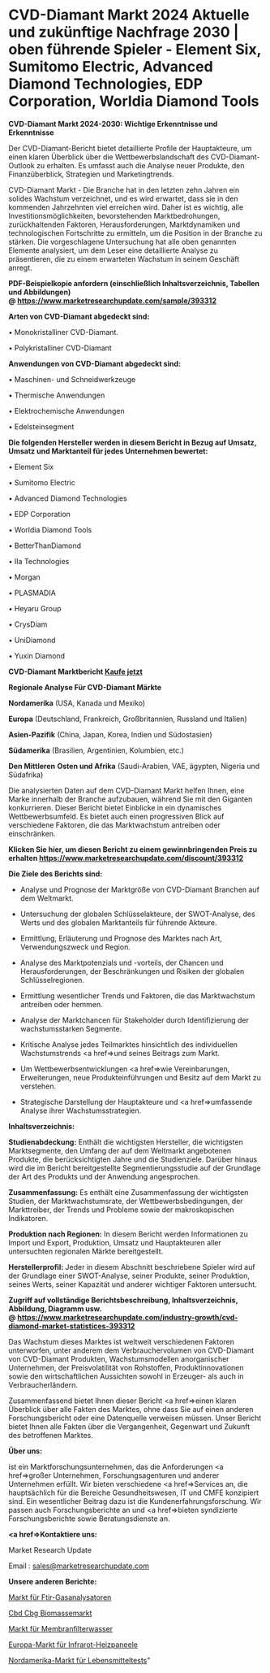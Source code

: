 # CVD-Diamant Markt 2024 Aktuelle und zukünftige Nachfrage 2030 | oben führende Spieler - Element Six, Sumitomo Electric, Advanced Diamond Technologies, EDP Corporation, Worldia Diamond Tools

<strong>CVD-Diamant Markt 2024-2030: Wichtige Erkenntnisse und Erkenntnisse</strong>

Der CVD-Diamant-Bericht bietet detaillierte Profile der Hauptakteure, um einen klaren Überblick über die Wettbewerbslandschaft des CVD-Diamant-Outlook zu erhalten. Es umfasst auch die Analyse neuer Produkte, den Finanzüberblick, Strategien und Marketingtrends.

CVD-Diamant Markt - Die Branche hat in den letzten zehn Jahren ein solides Wachstum verzeichnet, und es wird erwartet, dass sie in den kommenden Jahrzehnten viel erreichen wird. Daher ist es wichtig, alle Investitionsmöglichkeiten, bevorstehenden Marktbedrohungen, zurückhaltenden Faktoren, Herausforderungen, Marktdynamiken und technologischen Fortschritte zu ermitteln, um die Position in der Branche zu stärken. Die vorgeschlagene Untersuchung hat alle oben genannten Elemente analysiert, um dem Leser eine detaillierte Analyse zu präsentieren, die zu einem erwarteten Wachstum in seinem Geschäft anregt.

<strong><b>PDF-Beispielkopie anfordern (einschließlich Inhaltsverzeichnis, Tabellen und Abbildungen) @ </b></strong><strong><a href=https://www.marketresearchupdate.com/sample/393312><strong>https://www.marketresearchupdate.com/sample/393312</u></a></strong></strong>

<strong>Arten von CVD-Diamant abgedeckt sind:</strong>

• Monokristalliner CVD-Diamant.

• Polykristalliner CVD-Diamant

<strong>Anwendungen von CVD-Diamant abgedeckt sind:</strong>

• Maschinen- und Schneidwerkzeuge

• Thermische Anwendungen

• Elektrochemische Anwendungen

• Edelsteinsegment

<strong>Die folgenden Hersteller werden in diesem Bericht in Bezug auf Umsatz, Umsatz und Marktanteil für jedes Unternehmen bewertet:</strong>

• Element Six

• Sumitomo Electric

• Advanced Diamond Technologies

• EDP Corporation

• Worldia Diamond Tools

• BetterThanDiamond

• IIa Technologies

• Morgan

• PLASMADIA

• Heyaru Group

• CrysDiam

• UniDiamond

• Yuxin Diamond

<strong>CVD-Diamant Marktbericht <a href=https://www.marketresearchupdate.com/buynow/393312>Kaufe jetzt</a></strong>

<strong>Regionale Analyse Für CVD-Diamant Märkte</strong>

<strong>Nordamerika</strong> (USA, Kanada und Mexiko)

<strong>Europa</strong> (Deutschland, Frankreich, Großbritannien, Russland und Italien)

<strong>Asien-Pazifik</strong> (China, Japan, Korea, Indien und Südostasien)

<strong>Südamerika</strong> (Brasilien, Argentinien, Kolumbien, etc.)

<strong>Den Mittleren</strong> <strong>Osten und Afrika</strong> (Saudi-Arabien, VAE, ägypten, Nigeria und Südafrika)

Die analysierten Daten auf dem CVD-Diamant Markt helfen Ihnen, eine Marke innerhalb der Branche aufzubauen, während Sie mit den Giganten konkurrieren. Dieser Bericht bietet Einblicke in ein dynamisches Wettbewerbsumfeld. Es bietet auch einen progressiven Blick auf verschiedene Faktoren, die das Marktwachstum antreiben oder einschränken.

<strong>Klicken Sie hier, um diesen Bericht zu einem gewinnbringenden Preis zu erhalten
</strong><strong><a href=https://www.marketresearchupdate.com/discount/393312>https://www.marketresearchupdate.com/discount/393312</b></u></strong></a>

<strong>Die Ziele des Berichts sind:</strong>

- Analyse und Prognose der Marktgröße von CVD-Diamant Branchen auf dem Weltmarkt.

- Untersuchung der globalen Schlüsselakteure, der SWOT-Analyse, des Werts und des globalen Marktanteils für führende Akteure.

- Ermittlung, Erläuterung und Prognose des Marktes nach Art, Verwendungszweck und Region.

- Analyse des Marktpotenzials und -vorteils, der Chancen und Herausforderungen, der Beschränkungen und Risiken der globalen Schlüsselregionen.

- Ermittlung wesentlicher Trends und Faktoren, die das Marktwachstum antreiben oder hemmen.

- Analyse der Marktchancen für Stakeholder durch Identifizierung der wachstumsstarken Segmente.

- Kritische Analyse jedes Teilmarktes hinsichtlich des individuellen Wachstumstrends <a href=>und</a> seines Beitrags zum Markt.

- Um Wettbewerbsentwicklungen <a href=>wie</a> Vereinbarungen, Erweiterungen, neue Produkteinführungen und Besitz auf dem Markt zu verstehen.

- Strategische Darstellung der Hauptakteure und <a href=>umfas</a>sende Analyse ihrer Wachstumsstrategien.

<strong>Inhaltsverzeichnis:</strong>

<strong>Studienabdeckung:</strong> Enthält die wichtigsten Hersteller, die wichtigsten Marktsegmente, den Umfang der auf dem Weltmarkt angebotenen Produkte, die berücksichtigten Jahre und die Studienziele. Darüber hinaus wird die im Bericht bereitgestellte Segmentierungsstudie auf der Grundlage der Art des Produkts und der Anwendung angesprochen.

<strong>Zusammenfassung:</strong> Es enthält eine Zusammenfassung der wichtigsten Studien, der Marktwachstumsrate, der Wettbewerbsbedingungen, der Markttreiber, der Trends und Probleme sowie der makroskopischen Indikatoren.

<strong>Produktion nach Regionen:</strong> In diesem Bericht werden Informationen zu Import und Export, Produktion, Umsatz und Hauptakteuren aller untersuchten regionalen Märkte bereitgestellt.

<strong>Herstellerprofil:</strong> Jeder in diesem Abschnitt beschriebene Spieler wird auf der Grundlage einer SWOT-Analyse, seiner Produkte, seiner Produktion, seines Werts, seiner Kapazität und anderer wichtiger Faktoren untersucht.

<strong><b>Zugriff auf vollständige Berichtsbeschreibung, Inhaltsverzeichnis, Abbildung, Diagramm usw. @ </b></strong><strong><a href=https://www.marketresearchupdate.com/industry-growth/cvd-diamond-market-statistices-393312>https://www.marketresearchupdate.com/industry-growth/cvd-diamond-market-statistices-393312</a></strong>

Das Wachstum dieses Marktes ist weltweit verschiedenen Faktoren unterworfen, unter anderem dem Verbrauchervolumen von CVD-Diamant von CVD-Diamant Produkten, Wachstumsmodellen anorganischer Unternehmen, der Preisvolatilität von Rohstoffen, Produktinnovationen sowie den wirtschaftlichen Aussichten sowohl in Erzeuger- als auch in Verbraucherländern.

Zusammenfassend bietet Ihnen dieser Bericht <a href=>einen</a> klaren Überblick über alle Fakten des Marktes, ohne dass Sie auf einen anderen Forschungsbericht oder eine Datenquelle verweisen müssen. Unser Bericht bietet Ihnen alle Fakten über die Vergangenheit, Gegenwart und Zukunft des betroffenen Marktes.

<strong>Über uns:</strong>

 ist ein Marktforschungsunternehmen, das die Anforderungen <a href=>großer</a> Unternehmen, Forschungsagenturen und anderer Unternehmen erfüllt. Wir bieten verschiedene <a href=>Services</a> an, die hauptsächlich für die Bereiche Gesundheitswesen, IT und CMFE konzipiert sind. Ein wesentlicher Beitrag dazu ist die Kundenerfahrungsforschung. Wir passen auch Forschungsberichte an und <a href=>bieten</a> syndizierte Forschungsberichte sowie Beratungsdienste an.

<strong><a href=>Kontaktiere uns:</a></strong>

Market Research Update

Email : sales@marketresearchupdate.com

<strong>Unsere anderen Berichte:</strong>

<a href=https://www.linkedin.com/pulse/ftir-gas-analyser-market-insights-2023>Markt für Ftir-Gasanalysatoren</a>

<a href=https://www.linkedin.com/pulse/cbd-cbg-biomass-market-sizing-up-anticipating>Cbd Cbg Biomassemarkt</a>

<a href=https://www.linkedin.com/pulse/membrane-filter-water-market-2023-remarking-enormous>Markt für Membranfilterwasser</a>

<a href=https://www.linkedin.com/pulse/europe-infrared-heating-panels-market-2030-see>Europa-Markt für Infrarot-Heizpaneele</a>

<a href=https://www.linkedin.com/pulse/north-america-food-testing-market-2023-industry-outlook>Nordamerika-Markt für Lebensmitteltests</a>"

